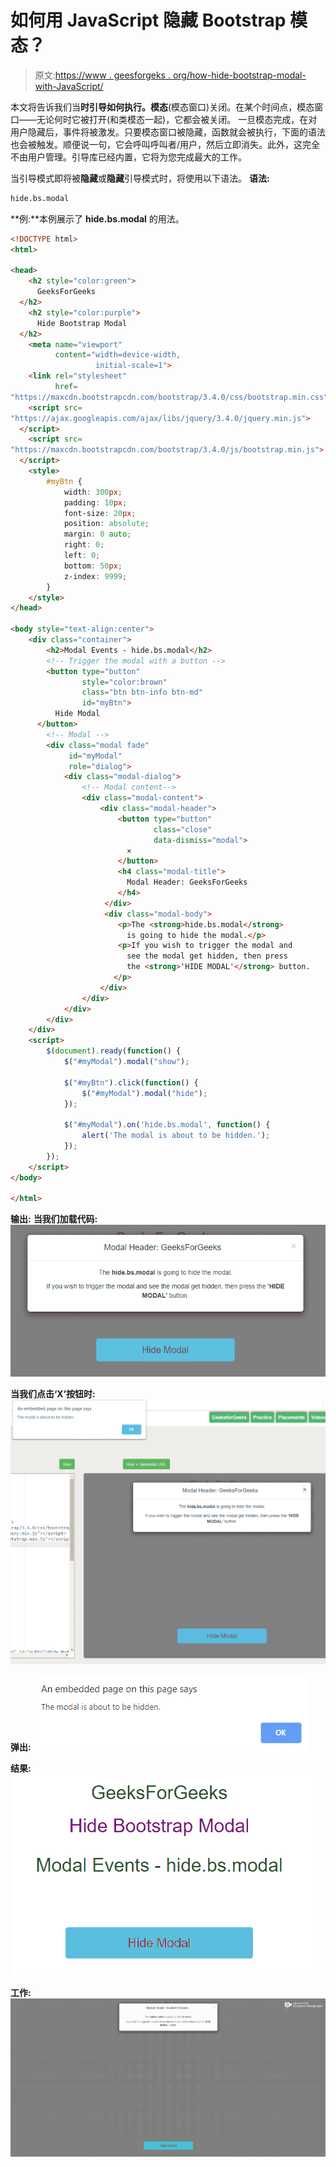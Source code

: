 # 如何用 JavaScript 隐藏 Bootstrap 模态？

> 原文:[https://www . geesforgeks . org/how-hide-bootstrap-modal-with-JavaScript/](https://www.geeksforgeeks.org/how-to-hide-bootstrap-modal-with-javascript/)

本文将告诉我们当**时引导如何执行。模态**(模态窗口)关闭。在某个时间点，模态窗口——无论何时它被打开(和类模态一起)，它都会被关闭。
一旦模态完成，在对用户隐藏后，事件将被激发。只要模态窗口被隐藏，函数就会被执行，下面的语法也会被触发。顺便说一句，它会呼叫呼叫者/用户，然后立即消失。此外，这完全不由用户管理。引导库已经内置，它将为您完成最大的工作。

当引导模式即将被**隐藏**或**隐藏**引导模式时，将使用以下语法。
**语法:**

```html
hide.bs.modal
```

**例:**本例展示了 **hide.bs.modal** 的用法。

```html
<!DOCTYPE html>
<html>

<head>
    <h2 style="color:green">
      GeeksForGeeks
  </h2>
    <h2 style="color:purple">
      Hide Bootstrap Modal
  </h2>
    <meta name="viewport" 
          content="width=device-width, 
                   initial-scale=1">
    <link rel="stylesheet"
          href=
"https://maxcdn.bootstrapcdn.com/bootstrap/3.4.0/css/bootstrap.min.css">
    <script src=
"https://ajax.googleapis.com/ajax/libs/jquery/3.4.0/jquery.min.js">
  </script>
    <script src=
"https://maxcdn.bootstrapcdn.com/bootstrap/3.4.0/js/bootstrap.min.js">
  </script>
    <style>
        #myBtn {
            width: 300px;
            padding: 10px;
            font-size: 20px;
            position: absolute;
            margin: 0 auto;
            right: 0;
            left: 0;
            bottom: 50px;
            z-index: 9999;
        }
    </style>
</head>

<body style="text-align:center">
    <div class="container">
        <h2>Modal Events - hide.bs.modal</h2>
        <!-- Trigger the modal with a button -->
        <button type="button"
                style="color:brown"
                class="btn btn-info btn-md" 
                id="myBtn">
          Hide Modal
      </button>
        <!-- Modal -->
        <div class="modal fade"
             id="myModal" 
             role="dialog">
            <div class="modal-dialog">
                <!-- Modal content-->
                <div class="modal-content">
                    <div class="modal-header">
                        <button type="button" 
                                class="close" 
                                data-dismiss="modal">
                          ×
                        </button>
                        <h4 class="modal-title">
                          Modal Header: GeeksForGeeks
                        </h4>
                     </div>
                     <div class="modal-body">
                        <p>The <strong>hide.bs.modal</strong> 
                          is going to hide the modal.</p>
                        <p>If you wish to trigger the modal and 
                          see the modal get hidden, then press
                          the <strong>'HIDE MODAL'</strong> button.
                       </p>
                    </div>
                </div>
            </div>
        </div>
    </div>
    <script>
        $(document).ready(function() {
            $("#myModal").modal("show");

            $("#myBtn").click(function() {
                $("#myModal").modal("hide");
            });

            $("#myModal").on('hide.bs.modal', function() {
                alert('The modal is about to be hidden.');
            });
        });
    </script>
</body>

</html>
```

**输出:**
**当我们加载代码:**
![ngcut](img/a65729fada6d7a9583d802fc6b59fe35.png)

**当我们点击‘X’按钮时:**
![ngcut](img/8d86fcf4c2fe0f90583baac19037232b.png)

**弹出:**
![ngcut](img/2e452ff78766f34fd20e9c03920b47f8.png)

**结果:**
![ngcut](img/a6cf5d563c41650be04ac35116a754b0.png)

**工作:**
![](img/44d6b8a13107b7f59f1863a671ff21e2.png)